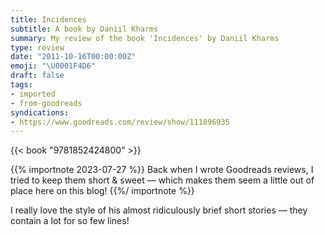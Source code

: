 ```yaml
---
title: Incidences
subtitle: A book by Daniil Kharms
summary: My review of the book 'Incidences' by Daniil Kharms
type: review
date: "2011-10-16T00:00:00Z"
emoji: "\U0001F4D6"
draft: false
tags:
- imported
- from-goodreads
syndications:
- https://www.goodreads.com/review/show/111896935
---
```


{{< book "9781852424800" >}}

{{% importnote 2023-07-27 %}}
Back when I wrote Goodreads reviews, I tried to keep them short & sweet — which makes them seem a little out of place here on this blog!
{{%/ importnote %}}

I really love the style of his almost ridiculously brief short stories — they contain a lot for so few lines!

